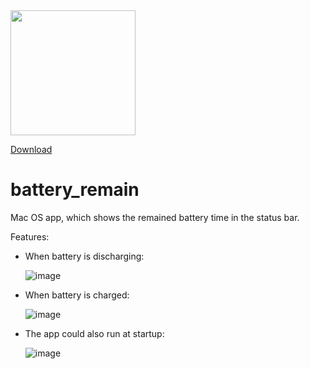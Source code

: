 <img src="https://user-images.githubusercontent.com/16746106/86316838-83941f80-bc36-11ea-9e6f-54dd40a1db5d.png" height="200" />

[Download](https://github.com/Sammers21/battery_remain/releases/download/1.0/battery_remain.dmg)

# battery_remain

Mac OS app, which shows the remained battery time in the status bar. 

Features:

* When battery is discharging: 

  ![image](https://user-images.githubusercontent.com/16746106/86314221-ca324b80-bc2f-11ea-98df-03dc87eaf2c6.png)
* When battery is charged: 

  ![image](https://user-images.githubusercontent.com/16746106/86314442-5a709080-bc30-11ea-9247-28f7ddb9aacf.png)
* The app could also run at startup:

  ![image](https://user-images.githubusercontent.com/16746106/86321572-ec34c980-bc41-11ea-935b-7610d42260a0.png)
